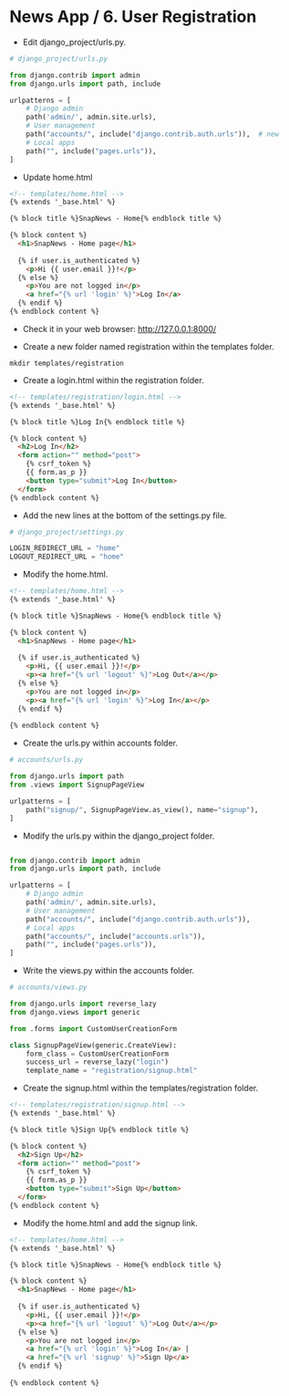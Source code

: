 News App / 6. User Registration
========================================================

* Edit django_project/urls.py. 

```python
# django_project/urls.py

from django.contrib import admin
from django.urls import path, include

urlpatterns = [
    # Django admin
    path('admin/', admin.site.urls),
    # User management
    path("accounts/", include("django.contrib.auth.urls")),  # new
    # Local apps
    path("", include("pages.urls")),
]
```

* Update home.html
```html
<!-- templates/home.html -->
{% extends '_base.html' %}

{% block title %}SnapNews - Home{% endblock title %}

{% block content %}
  <h1>SnapNews - Home page</h1>
  
  {% if user.is_authenticated %}
    <p>Hi {{ user.email }}!</p>
  {% else %}
    <p>You are not logged in</p>
    <a href="{% url 'login' %}">Log In</a>  
  {% endif %}        
{% endblock content %}    
```

* Check it in your web browser: http://127.0.0.1:8000/

* Create a new folder named registration within the templates folder.
```shell
mkdir templates/registration
```

* Create a login.html within the registration folder.
```html
<!-- templates/registration/login.html -->
{% extends '_base.html' %}

{% block title %}Log In{% endblock title %}

{% block content %}
  <h2>Log In</h2>
  <form action="" method="post">
    {% csrf_token %}
    {{ form.as_p }}
    <button type="submit">Log In</button>
  </form>    
{% endblock content %}
```  

* Add the new lines at the bottom of the settings.py file. 

```python
# django_project/settings.py

LOGIN_REDIRECT_URL = "home"
LOGOUT_REDIRECT_URL = "home"
```

* Modify the home.html.
```html
<!-- templates/home.html -->
{% extends '_base.html' %}

{% block title %}SnapNews - Home{% endblock title %}

{% block content %}
  <h1>SnapNews - Home page</h1>
  
  {% if user.is_authenticated %}
    <p>Hi, {{ user.email }}!</p>
    <p><a href="{% url 'logout' %}">Log Out</a></p>
  {% else %}
    <p>You are not logged in</p>
    <p><a href="{% url 'login' %}">Log In</a></p>   
  {% endif %}
        
{% endblock content %}  
```

* Create the urls.py within accounts folder.
```python
# accounts/urls.py

from django.urls import path
from .views import SignupPageView

urlpatterns = [
    path("signup/", SignupPageView.as_view(), name="signup"),
]
```

* Modify the urls.py within the django_project folder.
```python

from django.contrib import admin
from django.urls import path, include

urlpatterns = [
    # Django admin
    path('admin/', admin.site.urls),
    # User management
    path("accounts/", include("django.contrib.auth.urls")),
    # Local apps
    path("accounts/", include("accounts.urls")),
    path("", include("pages.urls")),
]
```

* Write the views.py within the accounts folder.
```python
# accounts/views.py

from django.urls import reverse_lazy
from django.views import generic

from .forms import CustomUserCreationForm

class SignupPageView(generic.CreateView):
    form_class = CustomUserCreationForm
    success_url = reverse_lazy("login")
    template_name = "registration/signup.html"
```

* Create the signup.html within the templates/registration folder.
```html
<!-- templates/registration/signup.html -->
{% extends '_base.html' %}

{% block title %}Sign Up{% endblock title %}

{% block content %}
  <h2>Sign Up</h2>
  <form action="" method="post">
    {% csrf_token %}
    {{ form.as_p }}
    <button type="submit">Sign Up</button>
  </form>    
{% endblock content %}
```

* Modify the home.html and add the signup link.
```html
<!-- templates/home.html -->
{% extends '_base.html' %}

{% block title %}SnapNews - Home{% endblock title %}

{% block content %}
  <h1>SnapNews - Home page</h1>
  
  {% if user.is_authenticated %}
    <p>Hi, {{ user.email }}!</p>
    <p><a href="{% url 'logout' %}">Log Out</a></p>
  {% else %}
    <p>You are not logged in</p>
    <a href="{% url 'login' %}">Log In</a> |
    <a href="{% url 'signup' %}">Sign Up</a>
  {% endif %}
        
{% endblock content %}    
```